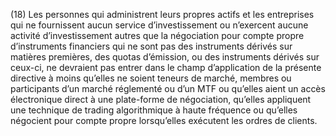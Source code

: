 (18) Les personnes qui administrent leurs propres actifs et les entreprises qui ne fournissent aucun service d’investissement ou n’exercent aucune activité d’investissement autres que la négociation pour compte propre d’instruments financiers qui ne sont pas des instruments dérivés sur matières premières, des quotas d’émission, ou des instruments dérivés sur ceux-ci, ne devraient pas entrer dans le champ d’application de la présente directive à moins qu’elles ne soient teneurs de marché, membres ou participants d’un marché réglementé ou d’un MTF ou qu’elles aient un accès électronique direct à une plate-forme de négociation, qu’elles appliquent une technique de trading algorithmique à haute fréquence ou qu’elles négocient pour compte propre lorsqu’elles exécutent les ordres de clients.
